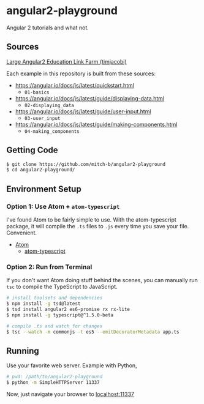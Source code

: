 angular2-playground
===================

Angular 2 tutorials and what not.

## Sources

[Large Angular2 Education Link Farm (timjacobi)](https://github.com/timjacobi/angular2-education)

Each example in this repository is built from these sources:

* https://angular.io/docs/js/latest/quickstart.html
    * `01-basics`
* https://angular.io/docs/js/latest/guide/displaying-data.html
    * `02-displaying_data`
* https://angular.io/docs/js/latest/guide/user-input.html
    * `03-user_input`
* https://angular.io/docs/js/latest/guide/making-components.html
    * `04-making_components`

## Getting Code

```bash
$ git clone https://github.com/mitch-b/angular2-playground
$ cd angular2-playground/
```

## Environment Setup

### Option 1: Use Atom + `atom-typescript`

I've found Atom to be fairly simple to use. With the atom-typescript package, it will compile the `.ts` files to `.js` every time you save your file. Convenient.

* [Atom](https://atom.io/)
    * [atom-typescript](https://atom.io/packages/atom-typescript)

### Option 2: Run from Terminal

If you don't want Atom doing stuff behind the scenes, you can manually run `tsc` to compile the TypeScript to JavaScript.

```bash
# install toolsets and dependencies
$ npm install -g tsd@latest
$ tsd install angular2 es6-promise rx rx-lite
$ npm install -g typescript@^1.5.0-beta

# compile .ts and watch for changes
$ tsc --watch -m commonjs -t es5 --emitDecoratorMetadata app.ts
```

## Running

Use your favorite web server. Example with Python,

```bash
# pwd: /path/to/angular2-playground
$ python -m SimpleHTTPServer 11337
```

Now, just navigate your browser to [localhost:11337](http://localhost:11337/)
